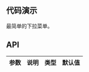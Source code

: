 

## 代码演示

<nt-example>
  <nt-example-showcase>
    <example-scrim-basic></example-scrim-basic>
  </nt-example-showcase>
  <nt-example-legend title="基本">最简单的下拉菜单。</nt-example-legend>
  <nt-example-code [code]="basicCode"></nt-example-code>
</nt-example>


## API

| 参数 | 说明 | 类型 | 默认值 |
| --- | --- | --- | --- |
